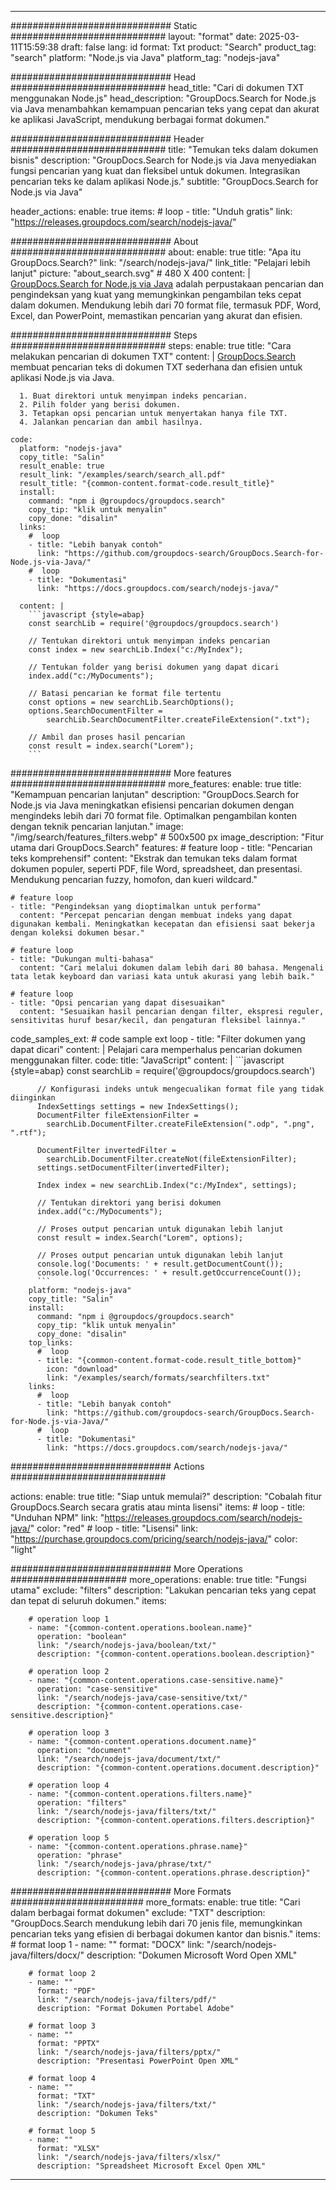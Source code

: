 
---
############################# Static ############################
layout: "format"
date:  2025-03-11T15:59:38
draft: false
lang: id
format: Txt
product: "Search"
product_tag: "search"
platform: "Node.js via Java"
platform_tag: "nodejs-java"

############################# Head ############################
head_title: "Cari di dokumen TXT menggunakan Node.js"
head_description: "GroupDocs.Search for Node.js via Java menambahkan kemampuan pencarian teks yang cepat dan akurat ke aplikasi JavaScript, mendukung berbagai format dokumen."

############################# Header ############################
title: "Temukan teks dalam dokumen bisnis" 
description: "GroupDocs.Search for Node.js via Java menyediakan fungsi pencarian yang kuat dan fleksibel untuk dokumen. Integrasikan pencarian teks ke dalam aplikasi Node.js."
subtitle: "GroupDocs.Search for Node.js via Java" 

header_actions:
  enable: true
  items:
    #  loop
    - title: "Unduh gratis"
      link: "https://releases.groupdocs.com/search/nodejs-java/"
      
############################# About ############################
about:
    enable: true
    title: "Apa itu GroupDocs.Search?"
    link: "/search/nodejs-java/"
    link_title: "Pelajari lebih lanjut"
    picture: "about_search.svg" # 480 X 400
    content: |
       [GroupDocs.Search for Node.js via Java](/search/nodejs-java/) adalah perpustakaan pencarian dan pengindeksan yang kuat yang memungkinkan pengambilan teks cepat dalam dokumen. Mendukung lebih dari 70 format file, termasuk PDF, Word, Excel, dan PowerPoint, memastikan pencarian yang akurat dan efisien.

############################# Steps ############################
steps:
    enable: true
    title: "Cara melakukan pencarian di dokumen TXT"
    content: |
      [GroupDocs.Search](/search/nodejs-java/) membuat pencarian teks di dokumen TXT sederhana dan efisien untuk aplikasi Node.js via Java.
      
      1. Buat direktori untuk menyimpan indeks pencarian.
      2. Pilih folder yang berisi dokumen.
      3. Tetapkan opsi pencarian untuk menyertakan hanya file TXT.
      4. Jalankan pencarian dan ambil hasilnya.
   
    code:
      platform: "nodejs-java"
      copy_title: "Salin"
      result_enable: true
      result_link: "/examples/search/search_all.pdf"
      result_title: "{common-content.format-code.result_title}"
      install:
        command: "npm i @groupdocs/groupdocs.search"
        copy_tip: "klik untuk menyalin"
        copy_done: "disalin"
      links:
        #  loop
        - title: "Lebih banyak contoh"
          link: "https://github.com/groupdocs-search/GroupDocs.Search-for-Node.js-via-Java/"
        #  loop
        - title: "Dokumentasi"
          link: "https://docs.groupdocs.com/search/nodejs-java/"
          
      content: |
        ```javascript {style=abap}
        const searchLib = require('@groupdocs/groupdocs.search')

        // Tentukan direktori untuk menyimpan indeks pencarian
        const index = new searchLib.Index("c:/MyIndex");

        // Tentukan folder yang berisi dokumen yang dapat dicari
        index.add("c:/MyDocuments");

        // Batasi pencarian ke format file tertentu
        const options = new searchLib.SearchOptions();
        options.SearchDocumentFilter = 
            searchLib.SearchDocumentFilter.createFileExtension(".txt");

        // Ambil dan proses hasil pencarian
        const result = index.search("Lorem");
        ```            

############################# More features ############################
more_features:
  enable: true
  title: "Kemampuan pencarian lanjutan"
  description: "GroupDocs.Search for Node.js via Java meningkatkan efisiensi pencarian dokumen dengan mengindeks lebih dari 70 format file. Optimalkan pengambilan konten dengan teknik pencarian lanjutan."
  image: "/img/search/features_filters.webp" # 500x500 px
  image_description: "Fitur utama dari GroupDocs.Search"
  features:
    # feature loop
    - title: "Pencarian teks komprehensif"
      content: "Ekstrak dan temukan teks dalam format dokumen populer, seperti PDF, file Word, spreadsheet, dan presentasi. Mendukung pencarian fuzzy, homofon, dan kueri wildcard."

    # feature loop
    - title: "Pengindeksan yang dioptimalkan untuk performa"
      content: "Percepat pencarian dengan membuat indeks yang dapat digunakan kembali. Meningkatkan kecepatan dan efisiensi saat bekerja dengan koleksi dokumen besar."

    # feature loop
    - title: "Dukungan multi-bahasa"
      content: "Cari melalui dokumen dalam lebih dari 80 bahasa. Mengenali tata letak keyboard dan variasi kata untuk akurasi yang lebih baik."

    # feature loop
    - title: "Opsi pencarian yang dapat disesuaikan"
      content: "Sesuaikan hasil pencarian dengan filter, ekspresi reguler, sensitivitas huruf besar/kecil, dan pengaturan fleksibel lainnya."
      
  code_samples_ext:
    # code sample ext loop
    - title: "Filter dokumen yang dapat dicari"
      content: |
        Pelajari cara memperhalus pencarian dokumen menggunakan filter.
      code:
        title: "JavaScript"
        content: |
          ```javascript {style=abap}
          const searchLib = require('@groupdocs/groupdocs.search')
          
          // Konfigurasi indeks untuk mengecualikan format file yang tidak diinginkan
          IndexSettings settings = new IndexSettings();
          DocumentFilter fileExtensionFilter = 
            searchLib.DocumentFilter.createFileExtension(".odp", ".png", ".rtf");

          DocumentFilter invertedFilter = 
            searchLib.DocumentFilter.createNot(fileExtensionFilter);
          settings.setDocumentFilter(invertedFilter);

          Index index = new searchLib.Index("c:/MyIndex", settings);
              
          // Tentukan direktori yang berisi dokumen
          index.add("c:/MyDocuments");

          // Proses output pencarian untuk digunakan lebih lanjut
          const result = index.Search("Lorem", options);
          
          // Proses output pencarian untuk digunakan lebih lanjut
          console.log('Documents: ' + result.getDocumentCount());
          console.log('Occurrences: ' + result.getOccurrenceCount());
          ```
        platform: "nodejs-java"
        copy_title: "Salin"
        install:
          command: "npm i @groupdocs/groupdocs.search"
          copy_tip: "klik untuk menyalin"
          copy_done: "disalin"
        top_links:
          #  loop
          - title: "{common-content.format-code.result_title_bottom}"
            icon: "download"
            link: "/examples/search/formats/searchfilters.txt"
        links:
          #  loop
          - title: "Lebih banyak contoh"
            link: "https://github.com/groupdocs-search/GroupDocs.Search-for-Node.js-via-Java/"
          #  loop
          - title: "Dokumentasi"
            link: "https://docs.groupdocs.com/search/nodejs-java/"
            

            


############################# Actions ############################

actions:
  enable: true
  title: "Siap untuk memulai?"
  description: "Cobalah fitur GroupDocs.Search secara gratis atau minta lisensi"
  items:
    #  loop
    - title: "Unduhan NPM"
      link: "https://releases.groupdocs.com/search/nodejs-java/"
      color: "red"
        #  loop
    - title: "Lisensi"
      link: "https://purchase.groupdocs.com/pricing/search/nodejs-java/"
      color: "light"


############################# More Operations #####################
more_operations:
    enable: true
    title: "Fungsi utama"
    exclude: "filters"
    description: "Lakukan pencarian teks yang cepat dan tepat di seluruh dokumen."
    items: 
          
        # operation loop 1
        - name: "{common-content.operations.boolean.name}"
          operation: "boolean"
          link: "/search/nodejs-java/boolean/txt/"
          description: "{common-content.operations.boolean.description}"

        # operation loop 2
        - name: "{common-content.operations.case-sensitive.name}"
          operation: "case-sensitive"
          link: "/search/nodejs-java/case-sensitive/txt/"
          description: "{common-content.operations.case-sensitive.description}"

        # operation loop 3
        - name: "{common-content.operations.document.name}"
          operation: "document"
          link: "/search/nodejs-java/document/txt/"
          description: "{common-content.operations.document.description}"

        # operation loop 4
        - name: "{common-content.operations.filters.name}"
          operation: "filters"
          link: "/search/nodejs-java/filters/txt/"
          description: "{common-content.operations.filters.description}"

        # operation loop 5
        - name: "{common-content.operations.phrase.name}"
          operation: "phrase"
          link: "/search/nodejs-java/phrase/txt/"
          description: "{common-content.operations.phrase.description}"
          
        
          
############################# More Formats ########################
more_formats:
    enable: true
    title: "Cari dalam berbagai format dokumen"
    exclude: "TXT"
    description: "GroupDocs.Search mendukung lebih dari 70 jenis file, memungkinkan pencarian teks yang efisien di berbagai dokumen kantor dan bisnis."
    items: 
        # format loop 1
        - name: ""
          format: "DOCX"
          link: "/search/nodejs-java/filters/docx/"
          description: "Dokumen Microsoft Word Open XML"
          
        # format loop 2
        - name: ""
          format: "PDF"
          link: "/search/nodejs-java/filters/pdf/"
          description: "Format Dokumen Portabel Adobe"
          
        # format loop 3
        - name: ""
          format: "PPTX"
          link: "/search/nodejs-java/filters/pptx/"
          description: "Presentasi PowerPoint Open XML"

        # format loop 4
        - name: ""
          format: "TXT"
          link: "/search/nodejs-java/filters/txt/"
          description: "Dokumen Teks"
          
        # format loop 5
        - name: ""
          format: "XLSX"
          link: "/search/nodejs-java/filters/xlsx/"
          description: "Spreadsheet Microsoft Excel Open XML"
  

---